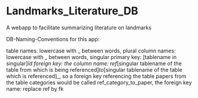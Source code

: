 # Landmarks_Literature_DB
A webapp to facilitate summarizing literature on landmarks


DB-Naming-Conventions for this app:

table names: lowercase with _ between words, plural
column names: lowercase with _ between words, singular
primary key: [tablename in singular]_id
foreign key: the column name: ref_[singular tablename of the table from which is being referenced]_to_[singular tablename of the table which is referenced]_, so a foreign key referencing the table papers from the table categories would be called ref_category_to_paper, the foreign key name: replace ref by fk
